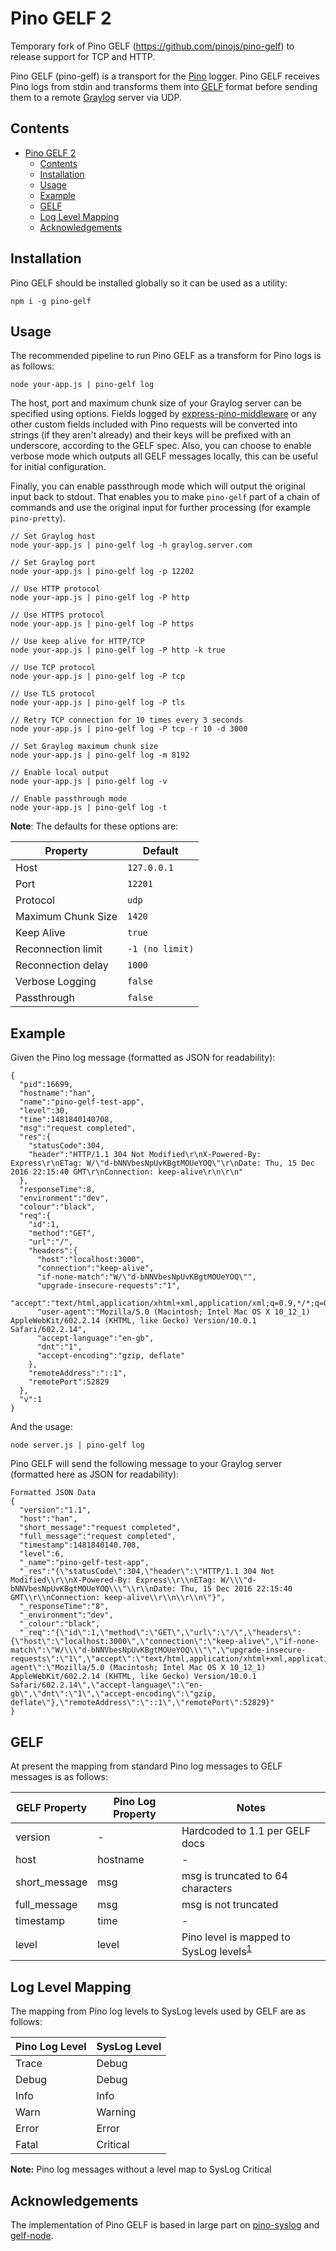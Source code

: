 # Pino GELF 2

Temporary fork of Pino GELF (<https://github.com/pinojs/pino-gelf>) to release support for TCP and HTTP.

Pino GELF (pino-gelf) is a transport for the [Pino](https://www.npmjs.com/package/pino) logger. Pino GELF receives Pino logs from stdin and transforms them into [GELF](http://docs.graylog.org/en/2.1/pages/gelf.html) format before sending them to a remote [Graylog](https://www.graylog.org) server via UDP.

## Contents

- [Pino GELF 2](#pino-gelf-2)
  - [Contents](#contents)
  - [Installation](#installation)
  - [Usage](#usage)
  - [Example](#example)
  - [GELF](#gelf)
  - [Log Level Mapping](#log-level-mapping)
  - [Acknowledgements](#acknowledgements)

## Installation

Pino GELF should be installed globally so it can be used as a utility:

```
npm i -g pino-gelf
```

## Usage

The recommended pipeline to run Pino GELF as a transform for Pino logs is as follows:

```
node your-app.js | pino-gelf log
```

The host, port and maximum chunk size of your Graylog server can be specified using options. Fields logged by [express-pino-middleware](https://github.com/pinojs/express-pino-logger) or any other custom fields included with Pino requests will be converted into strings (if they aren't already) and their keys will be prefixed with an underscore, according to the GELF spec. Also, you can choose to enable verbose mode which outputs all GELF messages locally, this can be useful for initial configuration. 

Finally, you can enable passthrough mode which will output the original input back to stdout. That enables you to make `pino-gelf` part of a chain of commands and use the original input for further processing (for example `pino-pretty`).

```
// Set Graylog host
node your-app.js | pino-gelf log -h graylog.server.com

// Set Graylog port
node your-app.js | pino-gelf log -p 12202

// Use HTTP protocol
node your-app.js | pino-gelf log -P http

// Use HTTPS protocol
node your-app.js | pino-gelf log -P https

// Use keep alive for HTTP/TCP
node your-app.js | pino-gelf log -P http -k true

// Use TCP protocol
node your-app.js | pino-gelf log -P tcp

// Use TLS protocol
node your-app.js | pino-gelf log -P tls

// Retry TCP connection for 10 times every 3 seconds
node your-app.js | pino-gelf log -P tcp -r 10 -d 3000

// Set Graylog maximum chunk size
node your-app.js | pino-gelf log -m 8192

// Enable local output
node your-app.js | pino-gelf log -v

// Enable passthrough mode
node your-app.js | pino-gelf log -t
```

__Note__: The defaults for these options are:

Property|Default
---|---
Host|`127.0.0.1`
Port|`12201`
Protocol|`udp`
Maximum Chunk Size|`1420`
Keep Alive|`true`
Reconnection limit|`-1 (no limit)`
Reconnection delay|`1000`
Verbose Logging|`false`
Passthrough|`false`


## Example

Given the Pino log message (formatted as JSON for readability):
```
{
  "pid":16699,
  "hostname":"han",
  "name":"pino-gelf-test-app",
  "level":30,
  "time":1481840140708,
  "msg":"request completed",
  "res":{
    "statusCode":304,
    "header":"HTTP/1.1 304 Not Modified\r\nX-Powered-By: Express\r\nETag: W/\"d-bNNVbesNpUvKBgtMOUeYOQ\"\r\nDate: Thu, 15 Dec 2016 22:15:40 GMT\r\nConnection: keep-alive\r\n\r\n"
  },
  "responseTime":8,
  "environment":"dev",
  "colour":"black",
  "req":{
    "id":1,
    "method":"GET",
    "url":"/",
    "headers":{
      "host":"localhost:3000",
      "connection":"keep-alive",
      "if-none-match":"W/\"d-bNNVbesNpUvKBgtMOUeYOQ\"",
      "upgrade-insecure-requests":"1",
      "accept":"text/html,application/xhtml+xml,application/xml;q=0.9,*/*;q=0.8",
      "user-agent":"Mozilla/5.0 (Macintosh; Intel Mac OS X 10_12_1) AppleWebKit/602.2.14 (KHTML, like Gecko) Version/10.0.1 Safari/602.2.14",
      "accept-language":"en-gb",
      "dnt":"1",
      "accept-encoding":"gzip, deflate"
    },
    "remoteAddress":"::1",
    "remotePort":52829
  },
  "v":1
}
```

And the usage:
```
node server.js | pino-gelf log
```

Pino GELF will send the following message to your Graylog server (formatted here as JSON for readability):
```
Formatted JSON Data
{  
  "version":"1.1",
  "host":"han",
  "short_message":"request completed",
  "full_message":"request completed",
  "timestamp":1481840140.708,
  "level":6,
  "_name":"pino-gelf-test-app",
  "_res":"{\"statusCode\":304,\"header\":\"HTTP/1.1 304 Not Modified\\r\\nX-Powered-By: Express\\r\\nETag: W/\\\"d-bNNVbesNpUvKBgtMOUeYOQ\\\"\\r\\nDate: Thu, 15 Dec 2016 22:15:40 GMT\\r\\nConnection: keep-alive\\r\\n\\r\\n\"}",
  "_responseTime":"8",
  "_environment":"dev",
  "_colour":"black",
  "_req":"{\"id\":1,\"method\":\"GET\",\"url\":\"/\",\"headers\":{\"host\":\"localhost:3000\",\"connection\":\"keep-alive\",\"if-none-match\":\"W/\\\"d-bNNVbesNpUvKBgtMOUeYOQ\\\"\",\"upgrade-insecure-requests\":\"1\",\"accept\":\"text/html,application/xhtml+xml,application/xml;q=0.9,*/*;q=0.8\",\"user-agent\":\"Mozilla/5.0 (Macintosh; Intel Mac OS X 10_12_1) AppleWebKit/602.2.14 (KHTML, like Gecko) Version/10.0.1 Safari/602.2.14\",\"accept-language\":\"en-gb\",\"dnt\":\"1\",\"accept-encoding\":\"gzip, deflate\"},\"remoteAddress\":\"::1\",\"remotePort\":52829}"
}
```

## GELF

At present the mapping from standard Pino log messages to GELF messages is as follows:

GELF Property|Pino Log Property|Notes
---|---|---
version|-|Hardcoded to 1.1 per GELF docs
host|hostname|-
short_message|msg|msg is truncated to 64 characters
full_message|msg|msg is not truncated
timestamp|time|-
level|level|Pino level is mapped to SysLog levels<sup>[1](#LogLevelMapping)</sup>

## Log Level Mapping

The mapping from Pino log levels to SysLog levels used by GELF are as follows:

Pino Log Level|SysLog Level
---|---
Trace|Debug
Debug|Debug
Info|Info
Warn|Warning
Error|Error
Fatal|Critical

__Note:__ Pino log messages without a level map to SysLog Critical

## Acknowledgements

The implementation of Pino GELF is based in large part on [pino-syslog](https://github.com/jsumners/pino-syslog/) and [gelf-node](https://github.com/robertkowalski/gelf-node).


